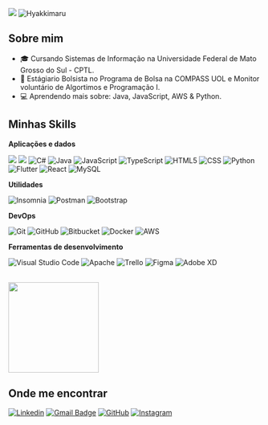 ![](https://komarev.com/ghpvc/?username=gustavo-cortez&color=006bed)
![Hyakkimaru](https://blogger.googleusercontent.com/img/b/R29vZ2xl/AVvXsEhvCe_A_wCyLUfF2trZbogSPUNVHvW6BkDPNxuCDzsxue7XiCoJvnJdUXwvx8axbLua0_2Ftv7V82hPWoilR31lViaiY9u_5ATF2ocYOZgbyG4xJ3eF6z3_lmJ36yV8wWVcxuFTxyIRjbkd/w7680-h2160-c/hyakkimaru-dororo-anime-uhdpaper.com-4K-5.jpg)
## Sobre mim

- 🎓 Cursando Sistemas de Informação na Universidade Federal de Mato Grosso do Sul - CPTL.
- 💼 Estágiario Bolsista no Programa de Bolsa na COMPASS UOL e Monitor voluntário de Algortimos e Programação I.
- 💻 Aprendendo mais sobre: Java, JavaScript, AWS & Python.

## Minhas Skills

**Aplicações e dados**

![](https://img.shields.io/badge/C-333333?style=flat&logo=c&logoColor=00599C)
![](https://img.shields.io/badge/-C++-333333?style=flat&logo=C%2B%2B&logoColor=00599C)
![C#](https://img.shields.io/badge/C%23-333333?style=flat&logo=c-sharp&logoColor=00599C)
![Java](https://img.shields.io/badge/-Java-333333?style=flat&logo=Java&logoColor=00599C)
![JavaScript](https://img.shields.io/badge/-JavaScript-333333?style=flat&logo=javascript&logoColor=00599C)
![TypeScript](https://img.shields.io/badge/TypeScript-333333?style=flat&logo=typescript&logoColor=00599C)
![HTML5](https://img.shields.io/badge/-HTML5-333333?style=flat&logo=HTML5&logoColor=00599C)
![CSS](https://img.shields.io/badge/-CSS-333333?style=flat&logo=CSS3&logoColor=00599C)
![Python](https://img.shields.io/badge/Python-333333?style=flat&logo=python&logoColor=00599C)
![Flutter](https://img.shields.io/badge/-Flutter-333333?style=flat&logo=Flutter&logoColor=00599C)
![React](https://img.shields.io/badge/-React-333333?style=flat&logo=react&logoColor=00599C)
![MySQL](https://img.shields.io/badge/-MySQL-333333?style=flat&logo=mysql&logoColor=00599C)

**Utilidades**

![Insomnia](https://img.shields.io/badge/-Insomnia-333333?style=flat&logo=insomnia&logoColor=00599C)
![Postman](https://img.shields.io/badge/-Postman-333333?style=flat&logo=postman&logoColor=00599C)
![Bootstrap](https://img.shields.io/badge/Bootstrap-333333?style=flat&logo=bootstrap&logoColor=00599C)

**DevOps**

![Git](https://img.shields.io/badge/-Git-333333?style=flat&logo=git&logoColor=00599C)
![GitHub](https://img.shields.io/badge/-GitHub-333333?style=flat&logo=github&logoColor=00599C)
![Bitbucket](https://img.shields.io/badge/-Bitbucket-333333?style=flat&logo=bitbucket&logoColor=00599C)
![Docker](https://img.shields.io/badge/-Docker-333333?style=flat&logo=docker&logoColor=00599C)
![AWS](https://img.shields.io/badge/Amazon_AWS-333333?style=flat&logo=amazon-aws&logoColor=00599C)

**Ferramentas de desenvolvimento**

![Visual Studio Code](https://img.shields.io/badge/-Visual%20Studio%20Code-333333?style=flat&logo=visual-studio-code&logoColor=00599C)
![Apache](https://img.shields.io/badge/Apache-333333?style=flat&logo=apache&logoColor=00599C)
![Trello](https://img.shields.io/badge/-Trello-333333?style=flat&logo=trello&logoColor=00599C)
![Figma](https://img.shields.io/badge/-Figma-333333?style=flat&logo=figma&logoColor=00599C)
![Adobe XD](https://img.shields.io/badge/-Adobe%20XD-333333?style=flat&logo=adobe-xd&logoColor=00599C)

<br/>

<a href="https://github.com/gustavo-cortez" title="Gustavo Cortez">
  <img height="180em" src="https://github-readme-stats.vercel.app/api?username=gustavo-cortez&theme=dark&show_icons=true" />
</a>

## Onde me encontrar

[![Linkedin](https://img.shields.io/badge/-Gustavo-blue?style=flat-square&logo=Linkedin&logoColor=white&link=https://br.linkedin.com/in/gustavo-cortez-de-paula-06b142215)](https://br.linkedin.com/in/gustavo-cortez-de-paula-06b142215)
[![Gmail Badge](https://img.shields.io/badge/-gustavo.cortez@ufms.br-006bed?style=flat-square&logo=Gmail&logoColor=white&link=mailto:gustavo.cortez@ufms.br)](mailto:gustavo.cortez@ufms.br)
[![GitHub](https://img.shields.io/github/followers/gustavo-cortez?label=follow&style=social)](https://github.com/gustavo-cortez)
[![Instagram](https://img.shields.io/badge/Instagram-E4405F?style=flat-square&logo=instagram&logoColor=white)](https://www.instagram.com/cortezxgg/)
